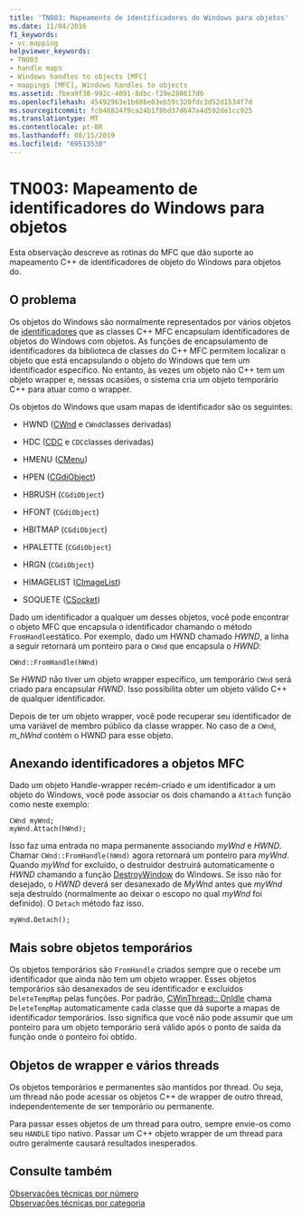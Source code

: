 ```yaml
---
title: 'TN003: Mapeamento de identificadores do Windows para objetos'
ms.date: 11/04/2016
f1_keywords:
- vc.mapping
helpviewer_keywords:
- TN003
- handle maps
- Windows handles to objects [MFC]
- mappings [MFC], Windows handles to objects
ms.assetid: fbea9f38-992c-4091-8dbc-f29e288617d6
ms.openlocfilehash: 45492963e1b686e03eb59c320fdc3d52d1534f7d
ms.sourcegitcommit: fcb48824f9ca24b1f8bd37d647a4d592de1cc925
ms.translationtype: MT
ms.contentlocale: pt-BR
ms.lasthandoff: 08/15/2019
ms.locfileid: "69513530"
---
```

# <a name="tn003-mapping-of-windows-handles-to-objects"></a>TN003: Mapeamento de identificadores do Windows para objetos

Esta observação descreve as rotinas do MFC que dão suporte ao mapeamento C++ de identificadores de objeto do Windows para objetos do.

## <a name="the-problem"></a>O problema

Os objetos do Windows são normalmente representados por vários objetos de [identificadores](/windows/win32/WinProg/windows-data-types) que as classes C++ MFC encapsulam identificadores de objetos do Windows com objetos. As funções de encapsulamento de identificadores da biblioteca de classes do C++ MFC permitem localizar o objeto que está encapsulando o objeto do Windows que tem um identificador específico. No entanto, às vezes um objeto não C++ tem um objeto wrapper e, nessas ocasiões, o sistema cria um objeto temporário C++ para atuar como o wrapper.

Os objetos do Windows que usam mapas de identificador são os seguintes:

- HWND ([CWnd](../mfc/reference/cwnd-class.md) e `CWnd`classes derivadas)

- HDC ([CDC](../mfc/reference/cdc-class.md) e `CDC`classes derivadas)

- HMENU ([CMenu](../mfc/reference/cmenu-class.md))

- HPEN ([CGdiObject](../mfc/reference/cgdiobject-class.md))

- HBRUSH (`CGdiObject`)

- HFONT (`CGdiObject`)

- HBITMAP (`CGdiObject`)

- HPALETTE (`CGdiObject`)

- HRGN (`CGdiObject`)

- HIMAGELIST ([CImageList](../mfc/reference/cimagelist-class.md))

- SOQUETE ([CSocket](../mfc/reference/csocket-class.md))

Dado um identificador a qualquer um desses objetos, você pode encontrar o objeto MFC que encapsula o identificador chamando o método `FromHandle`estático. Por exemplo, dado um HWND chamado *HWND*, a linha a seguir retornará um ponteiro para o `CWnd` que encapsula o *HWND*:

```
CWnd::FromHandle(hWnd)
```

Se *HWND* não tiver um objeto wrapper específico, um temporário `CWnd` será criado para encapsular *HWND*. Isso possibilita obter um objeto válido C++ de qualquer identificador.

Depois de ter um objeto wrapper, você pode recuperar seu identificador de uma variável de membro público da classe wrapper. No caso de a `CWnd`, *m_hWnd* contém o HWND para esse objeto.

## <a name="attaching-handles-to-mfc-objects"></a>Anexando identificadores a objetos MFC

Dado um objeto Handle-wrapper recém-criado e um identificador a um objeto do Windows, você pode associar os dois chamando a `Attach` função como neste exemplo:

```
CWnd myWnd;
myWnd.Attach(hWnd);
```

Isso faz uma entrada no mapa permanente associando *myWnd* e *HWND*. Chamar `CWnd::FromHandle(hWnd)` agora retornará um ponteiro para *myWnd*. Quando *myWnd* for excluído, o destruidor destruirá automaticamente o *HWND* chamando a função [DestroyWindow](/windows/win32/api/winuser/nf-winuser-destroywindow) do Windows. Se isso não for desejado, o *HWND* deverá ser desanexado de *MyWnd* antes que *myWnd* seja destruído (normalmente ao deixar o escopo no qual *myWnd* foi definido). O `Detach` método faz isso.

```
myWnd.Detach();
```

## <a name="more-about-temporary-objects"></a>Mais sobre objetos temporários

Os objetos temporários são `FromHandle` criados sempre que o recebe um identificador que ainda não tem um objeto wrapper. Esses objetos temporários são desanexados de seu identificador e excluídos `DeleteTempMap` pelas funções. Por padrão, [CWinThread:: OnIdle](../mfc/reference/cwinthread-class.md#onidle) chama `DeleteTempMap` automaticamente cada classe que dá suporte a mapas de identificador temporários. Isso significa que você não pode assumir que um ponteiro para um objeto temporário será válido após o ponto de saída da função onde o ponteiro foi obtido.

## <a name="wrapper-objects-and-multiple-threads"></a>Objetos de wrapper e vários threads

Os objetos temporários e permanentes são mantidos por thread. Ou seja, um thread não pode acessar os objetos C++ de wrapper de outro thread, independentemente de ser temporário ou permanente.

Para passar esses objetos de um thread para outro, sempre envie-os como seu `HANDLE` tipo nativo. Passar um C++ objeto wrapper de um thread para outro geralmente causará resultados inesperados.

## <a name="see-also"></a>Consulte também

[Observações técnicas por número](../mfc/technical-notes-by-number.md)<br/>
[Observações técnicas por categoria](../mfc/technical-notes-by-category.md)

